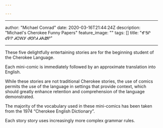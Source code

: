 ```yaml
---

---
```

---
author: "Michael Conrad"
date: 2020-03-16T21:44:24Z
description: "Michael's Cherokee Funny Papers"
feature_image: ""
tags: \[\]
title: "ᎹᎦᎵ ᏧᏤᎵ ᏗᏣᎳᎩ ᏧᏬᎵᏗ ᏗᎪᏪᎵ"

---
These five delightfully entertaining stories are for the beginning student of the Cherokee Language.

Each mini-comic is immediately followed by an approximate translation into English.

While these stories are not traditional Cherokee stories, the use of comics permits the use of the language in settings that provide context, which should greatly enhance retention and comprehension of the language demonstrated.

The majority of the vocabulary used in these mini-comics has been taken from the 1974 “Cherokee English Dictionary”.

Each story story uses increasingly more complex grammar rules.